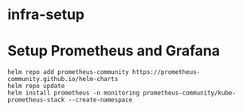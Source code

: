 # infra-setup



# Setup Prometheus and Grafana

```shell
helm repo add prometheus-community https://prometheus-community.github.io/helm-charts
helm repo update
helm install prometheus -n monitoring prometheus-community/kube-prometheus-stack --create-namespace

```
